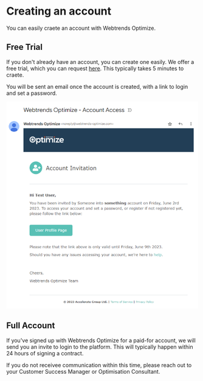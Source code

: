# Creating an account

You can easily craete an account with Webtrends Optimize.

## Free Trial

If you don't already have an account, you can create one easily. We offer a free trial, which you can request [here](https://www.webtrends-optimize.com/saas-free-trial/). This typically takes 5 minutes to craete.

You will be sent an email once the account is created, with a link to login and set a password.

![New Account Email](/assets/new-account-invite.png)

## Full Account

If you've signed up with Webtrends Optimize for a paid-for account, we will send you an invite to login to the platform. This will typically happen within 24 hours of signing a contract.

If you do not receivee communication within this time, please reach out to your Customer Success Manager or Optimisation Consultant.